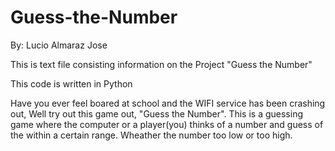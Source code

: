 # Guess-the-Number
By: Lucio Almaraz Jose

This is text file consisting information on the Project "Guess the Number"

This code is written in Python

Have you ever feel boared at school and the WIFI service has been crashing out, Well try out this game out, "Guess the Number". This is a guessing game where the computer or a player(you) thinks of a number and guess of the within a certain range. Wheather the number too low or too high.
